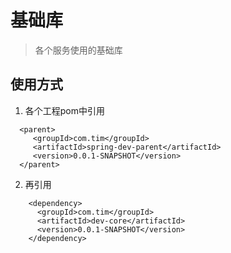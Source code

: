 # 基础库
> 各个服务使用的基础库

## 使用方式
1. 各个工程pom中引用
```  
  <parent>
     <groupId>com.tim</groupId>
     <artifactId>spring-dev-parent</artifactId>
     <version>0.0.1-SNAPSHOT</version>
  </parent>
```
2. 再引用
```
    <dependency>
      <groupId>com.tim</groupId>
      <artifactId>dev-core</artifactId>
      <version>0.0.1-SNAPSHOT</version>
    </dependency>
```
